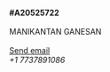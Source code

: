 <br>
<b>#A20525722</b>
</br>
<br>
MANIKANTAN GANESAN
</br>
<br>
<a href="mailto:mganesan2@hawk.iit.edu">Send email</a>
</br>
<i>+1 7737891086</i>
